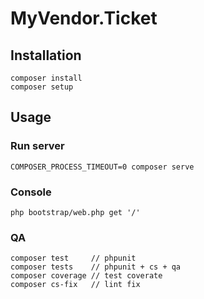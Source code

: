 # MyVendor.Ticket

## Installation

    composer install
    composer setup

## Usage

### Run server

    COMPOSER_PROCESS_TIMEOUT=0 composer serve

### Console

    php bootstrap/web.php get '/'

### QA

    composer test     // phpunit
    composer tests    // phpunit + cs + qa
    composer coverage // test coverate
    composer cs-fix   // lint fix
